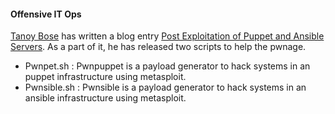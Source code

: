 #### Offensive IT Ops

[Tanoy Bose](https://twitter.com/tanoybose) has written a blog entry [Post Exploitation of Puppet and Ansible Servers](http://n0tty.github.io/2017/06/11/Enterprise-Offense-IT-Operations-Part-1/). As a part of it, he has released two scripts to help the pwnage.

- Pwnpet.sh : Pwnpuppet is a payload generator to hack systems in an puppet infrastructure using metasploit.
- Pwnsible.sh : Pwnsible is a payload generator to hack systems in an ansible infrastructure using metasploit.
